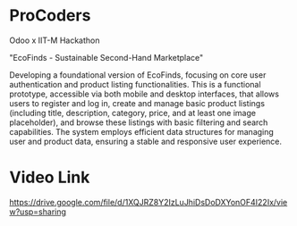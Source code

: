 # ProCoders
Odoo x IIT-M Hackathon 

"EcoFinds - Sustainable Second-Hand Marketplace"

Developing a foundational version of EcoFinds, focusing on core user authentication and
product listing functionalities. This is a functional prototype, accessible via
both mobile and desktop interfaces, that allows users to register and log in, create and
manage basic product listings (including title, description, category, price, and at least
one image placeholder), and browse these listings with basic filtering and search
capabilities. The system employs efficient data structures for managing user and
product data, ensuring a stable and responsive user experience.

# Video Link
https://drive.google.com/file/d/1XQJRZ8Y2IzLuJhiDsDoDXYonOF4I22Ix/view?usp=sharing
